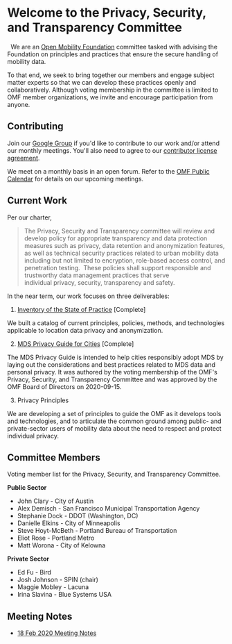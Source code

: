 # Welcome to the Privacy, Security, and Transparency Committee
 
We are an [Open Mobility Foundation](https://www.openmobilityfoundation.org/) committee tasked with advising the Foundation on principles and practices that ensure the secure handling of mobility data. 

To that end, we seek to bring together our members and engage subject matter experts so that we can develop these practices openly and collaboratively. Although voting membership in the committee is limited to OMF member organizations, we invite and encourage participation from anyone.

## Contributing

Join our [Google Group](https://groups.google.com/a/openmobilityfoundation.org/forum/#!forum/privcomm/join) if you'd like to contribute to our work and/or attend our monthly meetings. You'll also need to agree to our [contributor license agreement](https://cla-assistant.io/openmobilityfoundation/mobility-data-specification?redirect=true).

We meet on a monthly basis in an open forum. Refer to the [OMF Public Calendar](https://github.com/openmobilityfoundation/mobility-data-specification/wiki#omf-public-calendar) for details on our upcoming meetings.

## Current Work

Per our charter, 

> The Privacy, Security and Transparency committee will review and develop policy for appropriate transparency and data protection measures such as privacy, data retention and anonymization features, as well as technical security practices related to urban mobility data including but not limited to encryption, role-based access control, and penetration testing.  These policies shall support responsible and trustworthy data management practices that serve individual privacy, security, transparency and safety.

In the near term, our work focuses on three deliverables:

1. [Inventory of the State of Practice](/products/state-of-the-practice.md) [Complete]

We built a catalog of current principles, policies, methods, and technologies applicable to location data privacy and anonymization.

2. [MDS Privacy Guide for Cities](https://github.com/openmobilityfoundation/governance/blob/main/documents/OMF-MDS-Privacy-Guide-for-Cities.pdf) [Complete]

The MDS Privacy Guide is intended to help cities responsibly adopt MDS by laying out the considerations and best practices related to MDS data and personal privacy. It was authored by the voting membership of the OMF's Privacy, Security, and Transparency Committee and was approved by the OMF Board of Directors on 2020-09-15.

3. Privacy Principles

We are developing a set of principles to guide the OMF as it develops tools and technologies, and to articulate the common ground among public- and private-sector users of mobility data about the need to respect and protect individual privacy. 

## Committee Members

Voting member list for the Privacy, Security, and Transparency Committee. 

**Public Sector**
- John Clary  -  City of Austin
- Alex Demisch -  San Francisco Municipal Transportation Agency
- Stephanie Dock - DDOT (Washington, DC)
- Danielle Elkins - City of Minneapolis
- Steve Hoyt-McBeth - Portland Bureau of Transportation
- Eliot Rose - Portland Metro
- Matt Worona - City of Kelowna

**Private Sector**
- Ed Fu - Bird
- Josh Johnson - SPIN (chair)
- Maggie Mobley - Lacuna
- Irina Slavina - Blue Systems USA

## Meeting Notes

- [18 Feb 2020 Meeting Notes](https://github.com/openmobilityfoundation/privacy-committee/issues/11)

